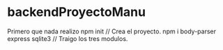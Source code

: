 # backendProyectoManu
Primero que nada realizo
npm init // Crea el proyecto.
npm i body-parser express sqlite3 // Traigo los tres modulos.